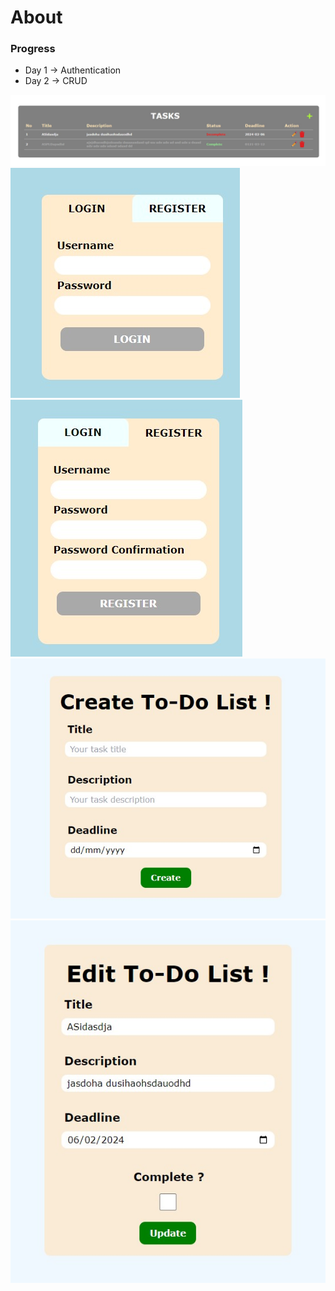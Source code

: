 # About

### Progress
- Day 1 -> Authentication
- Day 2 -> CRUD
  
![GitHub Logo](docs/task-home.jpeg)
![GitHub Logo](docs/login.jpeg)
![GitHub Logo](docs/register.jpeg)
![GitHub Logo](docs/create.jpeg)
![GitHub Logo](docs/update.jpeg)
